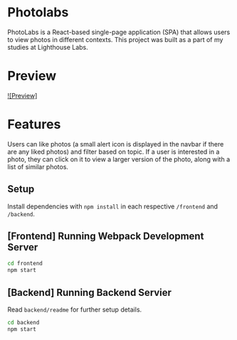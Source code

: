 # Photolabs

PhotoLabs is a React-based single-page application (SPA) that allows users to view photos in different contexts.
This project was built as a part of my studies at Lighthouse Labs.

# Preview
[![Preview]](https://github.com/andrijana85/photolabs-starter/blob/main/docs/PhotoLabs.mp4)

# Features

 Users can like photos (a small alert icon is displayed in the navbar if there are any liked photos) and filter based on topic. 
 If a user is interested in a photo, they can click on it to view a larger version of the photo, along with a list of similar photos.

## Setup

Install dependencies with `npm install` in each respective `/frontend` and `/backend`.

## [Frontend] Running Webpack Development Server

```sh
cd frontend
npm start
```

## [Backend] Running Backend Servier

Read `backend/readme` for further setup details.

```sh
cd backend
npm start
```

